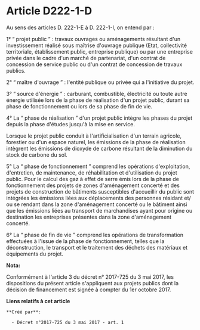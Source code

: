 # Article D222-1-D

Au sens des articles D. 222-1-E à D. 222-1-I, on entend par :

1° “ projet public ” : travaux ouvrages ou aménagements résultant d'un investissement réalisé sous maîtrise d'ouvrage
publique (Etat, collectivité territoriale, établissement public, entreprise publique) ou par une entreprise privée dans le
cadre d'un marché de partenariat, d'un contrat de concession de service public ou d'un contrat de concession de travaux
publics.

2° “ maître d'ouvrage ” : l'entité publique ou privée qui a l'initiative du projet.

3° “ source d'énergie ” : carburant, combustible, électricité ou toute autre énergie utilisée lors de la phase de réalisation
d'un projet public, durant sa phase de fonctionnement ou lors de sa phase de fin de vie.

4° La “ phase de réalisation ” d'un projet public intègre les phases du projet depuis la phase d'études jusqu'à la mise en
service.

Lorsque le projet public conduit à l'artificialisation d'un terrain agricole, forestier ou d'un espace naturel, les émissions
de la phase de réalisation intègrent les émissions de dioxyde de carbone résultant de la diminution du stock de carbone du
sol.

5° La “ phase de fonctionnement ” comprend les opérations d'exploitation, d'entretien, de maintenance, de réhabilitation et
d'utilisation du projet public. Pour le calcul des gaz à effet de serre émis lors de la phase de fonctionnement des projets
de zones d'aménagement concerté et des projets de construction de bâtiments susceptibles d'accueillir du public sont
intégrées les émissions liées aux déplacements des personnes résidant et/ ou se rendant dans la zone d'aménagement concerté
ou le bâtiment ainsi que les émissions liées au transport de marchandises ayant pour origine ou destination les entreprises
présentes dans la zone d'aménagement concerté.

6° La “ phase de fin de vie ” comprend les opérations de transformation effectuées à l'issue de la phase de fonctionnement,
telles que la déconstruction, le transport et le traitement des déchets des matériaux et équipements du projet.

**Nota:**

Conformément à l'article 3 du décret n° 2017-725 du 3 mai 2017, les dispositions du présent article s'appliquent aux projets
publics dont la décision de financement est signée à compter du 1er octobre 2017.

**Liens relatifs à cet article**

	**Créé par**:

	  - Décret n°2017-725 du 3 mai 2017 - art. 1
